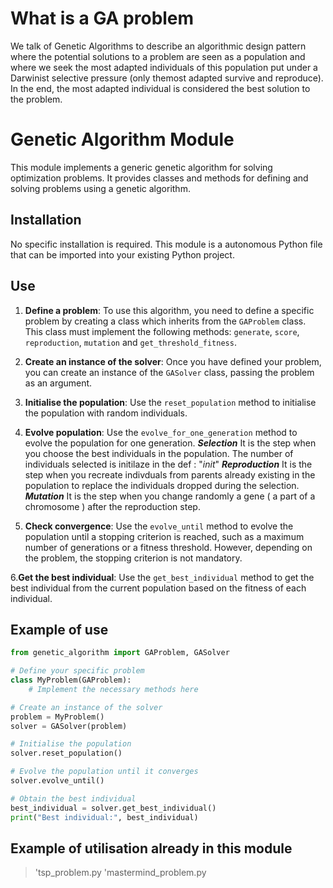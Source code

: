 # What is a GA problem

We talk of Genetic Algorithms to describe an algorithmic design pattern where the potential solutions to a problem are seen as a population and where we seek the most 
adapted individuals of this population put under a Darwinist selective pressure (only themost adapted survive and reproduce). 
In the end, the most adapted individual is considered the best solution to the problem.

# Genetic Algorithm Module

This module implements a generic genetic algorithm for solving optimization problems. It provides classes and methods for defining and solving problems using a genetic algorithm.

## Installation

No specific installation is required. This module is a autonomous Python file that can be imported into your existing Python project.

## Use

1. **Define a problem**: To use this algorithm, you need to define a specific problem by creating a class which inherits from the `GAProblem` class. This class must implement the following methods: `generate`, `score`, `reproduction`, `mutation` and `get_threshold_fitness`.

2. **Create an instance of the solver**: Once you have defined your problem, you can create an instance of the `GASolver` class, passing the problem as an argument.

3. **Initialise the population**: Use the `reset_population` method to initialise the population with random individuals.

4. **Evolve population**: Use the `evolve_for_one_generation` method to evolve the population for one generation.
     ***Selection***
        It is the step when you choose the best individuals in the population. The number of individuals selected is initilaze in the def : "_init_"
    ***Reproduction***
        It is the step when you recreate indivduals from parents already existing in the population to replace the individuals dropped during the selection.
    ***Mutation***
        It is the step when you change randomly a gene ( a part of a chromosome ) after the reproduction step.

5. **Check convergence**: Use the `evolve_until` method to evolve the population until a stopping criterion is reached, such as a maximum number of generations or a fitness threshold. However, depending on the problem, the stopping criterion is not mandatory.

6.**Get the best individual**: Use the `get_best_individual` method to get the best individual from the current population based on the fitness of each individual.


## Example of use

```python
from genetic_algorithm import GAProblem, GASolver

# Define your specific problem
class MyProblem(GAProblem):
    # Implement the necessary methods here

# Create an instance of the solver
problem = MyProblem()
solver = GASolver(problem)

# Initialise the population
solver.reset_population()

# Evolve the population until it converges
solver.evolve_until()

# Obtain the best individual
best_individual = solver.get_best_individual()
print("Best individual:", best_individual)

```
## Example of utilisation already in this module

>'tsp_problem.py
>'mastermind_problem.py

